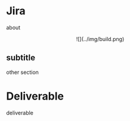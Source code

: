 # Jira

about

<center>
  ![](../img/build.png)  
</center>

## subtitle

other section

# Deliverable

deliverable
